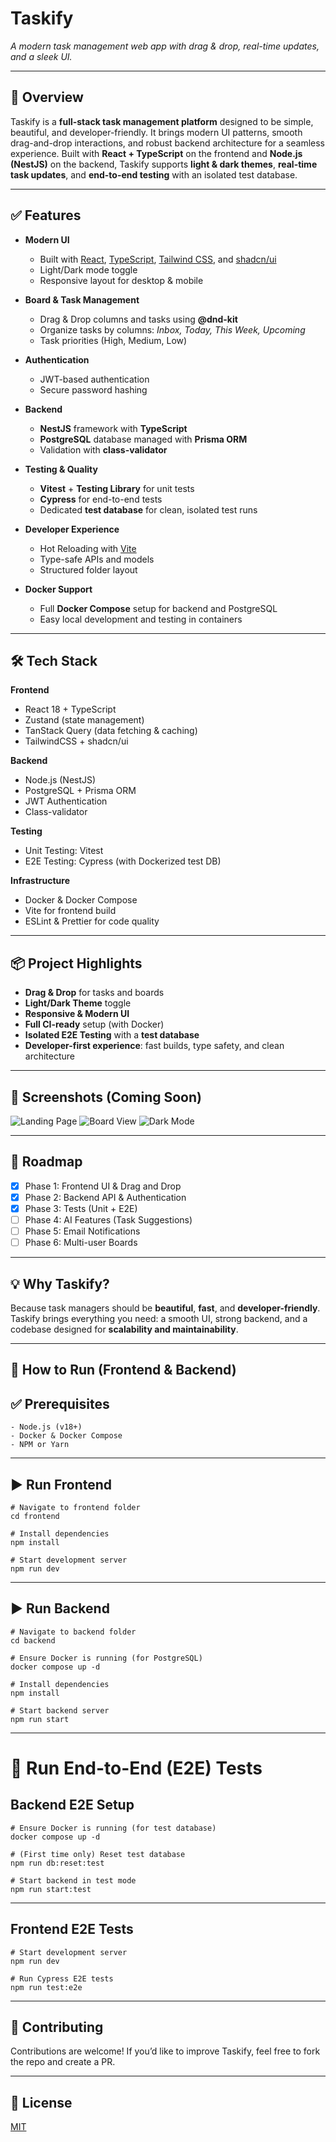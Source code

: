 # **Taskify**  
_A modern task management web app with drag & drop, real-time updates, and a sleek UI._

---

## 🌟 Overview  
Taskify is a **full-stack task management platform** designed to be simple, beautiful, and developer-friendly. It brings modern UI patterns, smooth drag-and-drop interactions, and robust backend architecture for a seamless experience. Built with **React + TypeScript** on the frontend and **Node.js (NestJS)** on the backend, Taskify supports **light & dark themes**, **real-time task updates**, and **end-to-end testing** with an isolated test database.

---

## ✅ Features  
- **Modern UI**  
  - Built with [React](https://react.dev), [TypeScript](https://www.typescriptlang.org/), [Tailwind CSS](https://tailwindcss.com/), and [shadcn/ui](https://ui.shadcn.com)  
  - Light/Dark mode toggle  
  - Responsive layout for desktop & mobile  

- **Board & Task Management**  
  - Drag & Drop columns and tasks using **@dnd-kit**  
  - Organize tasks by columns: _Inbox, Today, This Week, Upcoming_  
  - Task priorities (High, Medium, Low)  

- **Authentication**  
  - JWT-based authentication  
  - Secure password hashing  

- **Backend**  
  - **NestJS** framework with **TypeScript**  
  - **PostgreSQL** database managed with **Prisma ORM**  
  - Validation with **class-validator**  

- **Testing & Quality**  
  - **Vitest** + **Testing Library** for unit tests  
  - **Cypress** for end-to-end tests  
  - Dedicated **test database** for clean, isolated test runs  

- **Developer Experience**  
  - Hot Reloading with [Vite](https://vitejs.dev)  
  - Type-safe APIs and models  
  - Structured folder layout  

- **Docker Support**  
  - Full **Docker Compose** setup for backend and PostgreSQL  
  - Easy local development and testing in containers  

---

## 🛠️ Tech Stack  
**Frontend**  
- React 18 + TypeScript  
- Zustand (state management)  
- TanStack Query (data fetching & caching)  
- TailwindCSS + shadcn/ui  

**Backend**  
- Node.js (NestJS)  
- PostgreSQL + Prisma ORM  
- JWT Authentication  
- Class-validator  

**Testing**  
- Unit Testing: Vitest  
- E2E Testing: Cypress (with Dockerized test DB)  

**Infrastructure**  
- Docker & Docker Compose  
- Vite for frontend build  
- ESLint & Prettier for code quality  

---

## 📦 Project Highlights  
- **Drag & Drop** for tasks and boards  
- **Light/Dark Theme** toggle  
- **Responsive & Modern UI**  
- **Full CI-ready** setup (with Docker)  
- **Isolated E2E Testing** with a **test database**  
- **Developer-first experience**: fast builds, type safety, and clean architecture  

---

## 📸 Screenshots (Coming Soon)  

![Landing Page](screenshots/taskify-01.png)
![Board View](screenshots/taskify-02.png)
![Dark Mode](screenshots/taskify-03.png)

---

## 🚀 Roadmap  
- [x] Phase 1: Frontend UI & Drag and Drop  
- [x] Phase 2: Backend API & Authentication  
- [x] Phase 3: Tests (Unit + E2E)  
- [ ] Phase 4: AI Features (Task Suggestions)  
- [ ] Phase 5: Email Notifications  
- [ ] Phase 6: Multi-user Boards  

---

## 💡 Why Taskify?  
Because task managers should be **beautiful**, **fast**, and **developer-friendly**. Taskify brings everything you need: a smooth UI, strong backend, and a codebase designed for **scalability and maintainability**.

---

## 🏃 How to Run (Frontend & Backend)

## ✅ Prerequisites
```
- Node.js (v18+)
- Docker & Docker Compose
- NPM or Yarn
```

---

## ▶️ Run Frontend
```
# Navigate to frontend folder
cd frontend

# Install dependencies
npm install

# Start development server
npm run dev
```

---

## ▶️ Run Backend
```
# Navigate to backend folder
cd backend

# Ensure Docker is running (for PostgreSQL)
docker compose up -d

# Install dependencies
npm install

# Start backend server
npm run start
```

---

# 🧪 Run End-to-End (E2E) Tests

## Backend E2E Setup
```
# Ensure Docker is running (for test database)
docker compose up -d

# (First time only) Reset test database
npm run db:reset:test

# Start backend in test mode
npm run start:test
```

---

## Frontend E2E Tests
```
# Start development server
npm run dev

# Run Cypress E2E tests
npm run test:e2e
```


---

## 🤝 Contributing  
Contributions are welcome! If you’d like to improve Taskify, feel free to fork the repo and create a PR.

---

## 📜 License  
[MIT](LICENSE)
